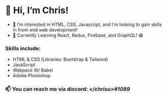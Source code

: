 # 👋 Hi, I’m Chris!
- 👀 I’m interested in HTML, CSS, Javascript, and I'm looking to gain skills in front-end web development!
- 🌱 Currently Learning React, Redux, Firebase, and GraphQL! 😁 
### Skills include:
- HTML & CSS (Libraries: Bootstrap & Tailwind)
- JavaScript
- Webpack W/ Babel
- Adobe Photoshop 
### 📫 You can reach me via discord: ***&lt;/chrisu&gt;#1089***

